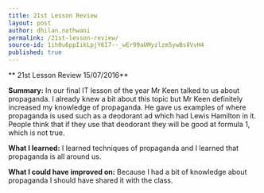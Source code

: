 ```yaml
---
title: 21st Lesson Review
layout: post
author: dhilan.nathwani
permalink: /21st-lesson-review/
source-id: 1ih0u6ppIikLpjY6I7--_wEr99aUMyzlzm5ywBs8VvH4
published: true
---
```

** 21st Lesson Review 15/07/2016**

**Summary:** In our final IT lesson of the year Mr Keen talked to us about propaganda. I already knew a bit about this topic but Mr Keen definitely increased my knowledge of propaganda. He gave us examples of where propaganda is used such as a deodorant ad which had Lewis Hamilton in it. People think that if they use that deodorant they will be good at formula 1, which is not true. 

**What I learned:** I learned techniques of propaganda and I learned that propaganda is all around us.

**What I could have improved on:** Because I had a bit of knowledge about propaganda I should have shared it with the class.

